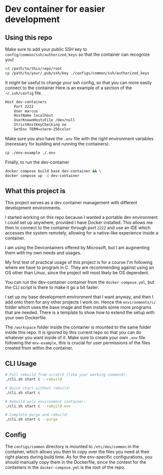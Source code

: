 # Dev container for easier development

## Using this repo

Make sure to add your public SSH key to `config/common/ssh/authorized_keys` so that the container can recognize you!

```bash
cd /path/to/this/repo/root
cp /path/to/your/.pub/ssh/key ./configs/common/ssh/authorized_keys
```

It might be useful to change your ssh config, so that you can more easily connect to the container
Here is an example of a section of the `~/.ssh/config` file.

```bash
Host dev-containers
    Port 2222
    User marcus
    HostName localhost
    UserKnownHostsFile /dev/null
    StrictHostKeyChecking no
    SetEnv TERM=xterm-256color
```

Make sure you also have the `.env` file with the right environment variables (necessary for building and running the containers).

```bash
cp ./env-example ./.env
```

Finally, to run the dev-container

```bash
docker compose build base dev-container && \
docker compose up -d dev-container
```

## What this project is

This project serves as a dev container management with different development environments.

I started working on this repo because I wanted a portable dev environment I could set up anywhere, provided I have Docker installed. This allows me then to connect to the container through port `2222` and use an IDE which accesses the system remotely, allowing for a native-like experience inside a container.

I am using the Devcontainers offered by Microsoft, but I am augmenting them with my own needs and usages.

My first test of practical usage of this project is for a course I'm following where we have to program in C. They are recommending against using an OS other than Linux, since the project will most likely be OS dependent.

You can run the dev-container container from the `docker-compose.yml`, but the CLI script is there to make it go a bit faster.

I set up my base development environment that I want anyway, and then I add onto them for any other projects I work on. Hence the `environments/c/` folder which uses the base image and then installs some more programs that are needed. There is a template to show how to extend the setup with your own Dockerfile.

The `/workspace` folder inside the container is mounted to the same folder inside this repo. It is ignored by this current repo so that you can do whatever you want inside of it. Make sure to create your own `.env` file following the `env-example`, this is crucial for user permissions of the files created from within the container.

## CLI Usage

```bash
# Full rebuild from scratch (like your working command):
./cli.sh start c --rebuild

# Quick start without rebuild:
./cli.sh start c

# Rebuild only environment container:
./cli.sh start c --rebuild-env

# Complete purge and rebuild:
./cli.sh start c --purge
```

## Config

The `configs/common` directory is mounted to `/etc/dev/common` in the container, which allows you then to copy over the files you need at their right places during build time.
As for the env-specific configurations, you should manually copy them in the Dockerfile, since the context for the containers in the `docker-compose.yml` is the root of the repo.
